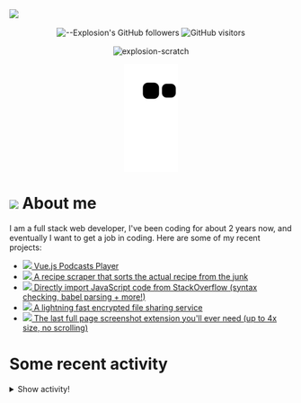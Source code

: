 <picture>
  <source media="(prefers-color-scheme: dark)" srcset="https://user-images.githubusercontent.com/61319150/169753065-1659a66c-faf9-4e8f-b065-b42205df4952.png">
  <img src="https://user-images.githubusercontent.com/61319150/169753029-4ebc7808-4c64-4203-a880-02b38084cca4.png">
</picture>

<div align=center>
  
![--Explosion's GitHub followers](https://img.shields.io/github/followers/Explosion-Scratch?color=00bbbb&style=for-the-badge&logo=github&logoColor=fff) 
![GitHub visitors](https://visitor-badge-reloaded.herokuapp.com/badge?page_id=explosion-scratch.visitor.badge.reloaded&color=00bbbb&style=for-the-badge&logo=github)

</div>

<p align=center><img align="center" src="https://github-readme-streak-stats.herokuapp.com/?user=explosion-scratch&" alt="explosion-scratch" /></p>
<p align=center><img align="center" src="https://raw.githubusercontent.com/Explosion-Scratch/Explosion-scratch/a407529eda6cf7c81265dae00a6eab19d1597632/github-contribution-grid-snake.svg" /></p>

<h1><img src="https://api.iconify.design/noto-v1:beaming-face-with-smiling-eyes.svg" width="25ch"> About me</h1>
  <p>I am a full stack web developer, I've been coding for about 2 years now, and eventually I want to get a job in coding. Here are some of my recent projects:</p>

  <ul>
     <li><a href="https://github.com/explosion-scratch/podcasts_player"><img src="https://api.iconify.design/noto-v1:musical-notes.svg"> Vue.js Podcasts Player</a></li>
     <li><a href="https://github.com/explosion-scratch/recipes/"><img src="https://api.iconify.design/noto-v1:face-savoring-food.svg"> A recipe scraper that sorts the actual recipe from the junk</a></li>
     <li><a href="https://github.com/explosion-scratch/stackoverflow_import/"><img src="https://api.iconify.design/noto-v1:man-technologist-medium-light-skin-tone.svg"> Directly import JavaScript code from StackOverflow (syntax checking, babel parsing + more!)</a></li>
     <li><a href="https://github.com/explosion-scratch/ondrop/"><img src="https://api.iconify.design/noto-v1:cloud-with-lightning.svg"> A lightning fast encrypted file sharing service</a></li>
     <li><a href="https://github.com/explosion-scratch/screenshot_extension/"><img src="https://api.iconify.design/noto-v1:computer-mouse.svg"> The last full page screenshot extension you'll ever need (up to 4x size, no scrolling)</a></li>
  </ul>
  
  # Some recent activity


<details><summary>Show activity!</summary>
<ul>
<li><p>10 days, 13 hours, 46 minutes ago – <a href="https://github.com/Bijoujs/Bijou.js/commit/1798c64fbf4b0a5a40c7e9c785fcae500c9c76ee"><code>1798c64</code></a>– Bump clean-jsdoc-theme from 3.3.4 to 4.0.5 (#376) (<a href="https://github.com/Bijoujs/Bijou.js">Bijoujs/Bijou.js</a>)</p></li>
<li><p>10 days, 13 hours, 46 minutes ago – Merged a <a href="https://github.com/Bijoujs/Bijou.js/pull/376">pull request</a> in <a href="https://github.com/Bijoujs/Bijou.js">Bijoujs/Bijou.js</a></p></li>
<li><p>11 days, 17 hours, 37 minutes ago – Commented in <a href="https://github.com/Bijoujs/Bijou.js/pull/370#issuecomment-1156831514">Bijoujs/Bijou.js</a><blockquote> Explosion Scratch looks like you ll need to change sone stuff in jsdoc json particularly the theme option s been removed I ve never used jsdo </blockquote></p></li>
<li><p>11 days, 17 hours, 37 minutes ago – <a href="https://github.com/Bijoujs/Bijou.js/commit/df2e0d9bcaa3a1c8e988955c181242653de1353b"><code>df2e0d9</code></a>– Revert "Bump clean-jsdoc-theme from 3.3.4 to 4.0.4 (#372)" (#374) (<a href="https://github.com/Bijoujs/Bijou.js">Bijoujs/Bijou.js</a>)</p></li>
<li><p>11 days, 17 hours, 37 minutes ago – Merged a <a href="https://github.com/Bijoujs/Bijou.js/pull/374">pull request</a> in <a href="https://github.com/Bijoujs/Bijou.js">Bijoujs/Bijou.js</a></p></li>
<li><p>11 days, 17 hours, 37 minutes ago – opened a <a href="https://github.com/Bijoujs/Bijou.js/pull/374">pull request</a> in <a href="https://github.com/Bijoujs/Bijou.js">Bijoujs/Bijou.js</a></p></li>
<li><p>11 days, 17 hours, 37 minutes ago – <a href="https://github.com/Bijoujs/Bijou.js/commit/bb81060972b608223ba14c4818183ae13f982fd1"><code>bb81060</code></a>– Bump clean-jsdoc-theme from 3.3.4 to 4.0.4 (#372) (<a href="https://github.com/Bijoujs/Bijou.js">Bijoujs/Bijou.js</a>)</p></li>
<li><p>11 days, 17 hours, 38 minutes ago – Merged a <a href="https://github.com/Bijoujs/Bijou.js/pull/372">pull request</a> in <a href="https://github.com/Bijoujs/Bijou.js">Bijoujs/Bijou.js</a></p></li>
<li><p>11 days, 17 hours, 38 minutes ago – <a href="https://github.com/Bijoujs/Bijou.js/commit/74efb0408c952c10e5f73f40a76960457890392c"><code>74efb04</code></a>– Bump prettier from 2.6.2 to 2.7.0 (#373) (<a href="https://github.com/Bijoujs/Bijou.js">Bijoujs/Bijou.js</a>)</p></li>
<li><p>11 days, 17 hours, 38 minutes ago – Merged a <a href="https://github.com/Bijoujs/Bijou.js/pull/373">pull request</a> in <a href="https://github.com/Bijoujs/Bijou.js">Bijoujs/Bijou.js</a></p></li>
<li><p>12 days, 11 hours, 47 minutes ago – Commented in <a href="https://github.com/tandpfun/skill-icons/issues/101#issuecomment-1155863539">tandpfun/skill-icons</a><blockquote>Didn t know that the site was in Vue or I would ve coded it in vue</blockquote></p></li>
<li><p>12 days, 11 hours, 47 minutes ago – Commented in <a href="https://github.com/tandpfun/skill-icons/issues/101#issuecomment-1155863428">tandpfun/skill-icons</a><blockquote>Could you compile it to HTML and CSS then just copy paste </blockquote></p></li>
<li><p>12 days, 11 hours, 49 minutes ago – Commented in <a href="https://github.com/tandpfun/skill-icons/issues/101#issuecomment-1155862634">tandpfun/skill-icons</a><blockquote>Wait is the site open source</blockquote></p></li>
<li><p>12 days, 11 hours, 49 minutes ago – Commented in <a href="https://github.com/tandpfun/skill-icons/issues/101#issuecomment-1155862410">tandpfun/skill-icons</a><blockquote>I ll work on a PR</blockquote></p></li>
<li><p>12 days, 11 hours, 49 minutes ago – Commented in <a href="https://github.com/tandpfun/skill-icons/issues/101#issuecomment-1155862378">tandpfun/skill-icons</a><blockquote> I love it I don t know svelte right now but it would be cool to add this to the site as the icon builder Svelte is famous for being a disappearin </blockquote></p></li>
<li><p>14 days, 16 hours, 50 minutes ago – <a href="https://github.com/Explosion-Scratch/tools/commit/72761609c9bacf561578162b85e9da0fadbd40bf"><code>7276160</code></a>– Better transitions and Fix #6 (<a href="https://github.com/Explosion-Scratch/tools">Explosion-Scratch/tools</a>)</p></li>

<li><p>15 days, 16 hours, 55 minutes ago – Commented in <a href="https://github.com/coder/coder/issues/2262#issuecomment-1152988943">coder/coder</a><blockquote> I actually thought emoji was pretty clever We could forge a new path Modifiers and combinations like skin tone would be interesting though </blockquote></p></li>
<li><p>15 days, 17 hours, 21 minutes ago – Commented in <a href="https://github.com/coder/coder/issues/2262#issuecomment-1152985977">coder/coder</a><blockquote>yeah not exactly sure why to use emoji wouldn t just using a lookup table and allowing users to choose be fine Emojis json was made for this p </blockquote></p></li>
<li><p>16 days, 11 hours, 21 minutes ago – Commented in <a href="https://github.com/coder/coder/issues/2262#issuecomment-1152829615">coder/coder</a><blockquote> Explosion Scratch nice idea We re looking into it It wasn t my idea lolit was kylecarbs apparently</blockquote></p></li>
</ul>
</details>
